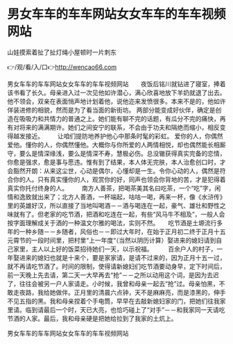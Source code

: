 # 男女车车的车车网站女女车车的车车视频网站
山娃摸索着扯了扯灯绳小屋顿时一片刺东

👉/观/看/入/口👉http://wencao66.com

男女车车的车车网站女女车车的车车视频网站　　夜饭后铭川就钻进了寝室，捧着该书看了长久。母亲进入过一次见他如许潜心，满心欣喜地放下羊奶就退了出去。他不领会，双亲在表面悄声地计划着他，说他迩来发愤很多。本来不是的，他如许佯装进修的相貌，然而是为了看当面的新街坊。
两部分能变成好伙伴，确定是创造在吸吸力和共情力的普通之上。她们能有聊不完的话题，有瓜分不完的痛快，再有对将来的满满期许。她们之间安宁的联系，不会由于功夫和隔绝而缩小，相反变得越发接近。
　　让咱们提防地养护他心中那条时髦的彩虹。
爱你的人，你偶然爱他。懂你的人，你偶然懂他。大概你与你所爱的人两情相悦，却也偶然能长相厮守，要么是情深缘浅，要么是情深不寿，慧极必伤。总没辙获得真实完备的恋情，你愈是强求，愈是事与愿违。惟有到了结果，本人体无完肤，本人治愈创口时，才会豁然开朗：从来这尘世，心动是偶尔，心懂却是一生。令你心动的人，偶然是符合你的人。只有真实懂你的人，观赏你的好，同声也领会你背地的苦，才是犯得着真实你托付终身的人。
　　南方人善茶，把喝茶美其名曰吃茶，一个“吃”字，闲情和逸致就出来了；北方人善酒，一杯端起，咕咕一喝，再来一杯，像《水浒传》里的英雄好汉，所以直接了当地叫喝酒－－酒与喝连在一起，豪气、雄壮和野性之味就有了。但老家的吃节酒，把酒和吃连在一起，有些“风马牛不相及”，一般人会按字面理解成关于酒的一种温文尔雅的喝法，实则不然。　　吃节酒是土塬流行多年的一种乡随－－乡随者，风俗也－－即过大年时，在始于正月初二终于正月十五元霄节的一段时间里，把村里“上一年度“（当然以阴历计算）娶进来的媳妇请到自己家里，主人以上好的饭菜招待她们一天，以示祝福。　　　百余户人的村子，一年娶进来的媳妇也就是十来个，要是家家请，是请不过来的，因为正月十五一过，就不再请吃节酒了。时间的限制，使得请新媳妇们吃节酒要动身早，定下时间后，前一天晚上先去请，第二天一大早再去“抢”－－之所以动用这个词，是因为去迟了，往往会被另一户人家请走。小时候，我曾和母亲一起去“抢”过。母亲怕黑，不敢走夜路，我给她做伴。正月里的清晨六点钟，天不是麻麻亮，而是漆黑的，伸手不见五指的黑。我和母亲捏着个手电筒，早早在去敲新媳妇家的门，把她们往我家里请。临到请最后一个时，天已大亮，也恰巧碰上了“对手”－－和我家同一天请吃节酒的人家。最后，我和母亲硬是把她给拉到了我家的土炕上。

男女车车的车车网站女女车车的车车视频网站
